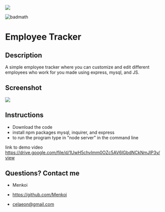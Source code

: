 <img src="https://i.imgur.com/cwLTOc4.png"/></a>

![badmath](https://img.shields.io/badge/License-MIT-blue)

# Employee Tracker

## Description
A simple employee tracker where you can customize and edit different employees who work for you made using express, mysql, and JS.

## Screenshot
<img src="https://i.imgur.com/URScbck.png"/></a>

## Instructions
- Download the code
- install npm packages mysql, inquirer, and express
- to run the program type in "node server" in the command line

link to demo video
https://drive.google.com/file/d/1UwH5chvlmm0OZc5AV6lGbdNCkNmJlP3y/view

 ## Questions? Contact me

  - Menkoi

  - https://github.com/Menkoi

  - celaeon@gmail.com
